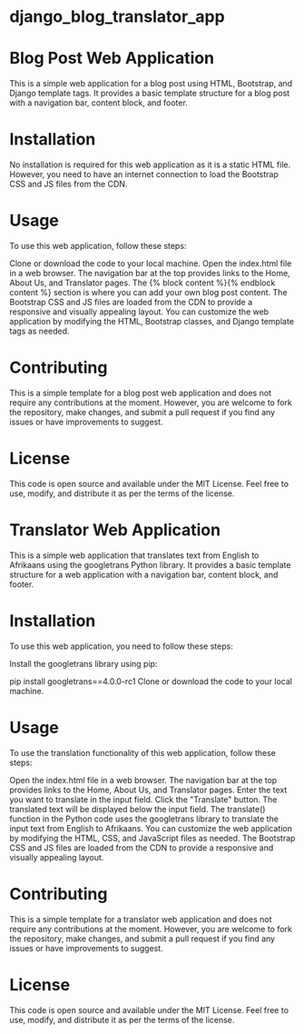 # django_blog_translator_app
# Blog Post Web Application
This is a simple web application for a blog post using HTML, Bootstrap, and Django template tags. It provides a basic template structure for a blog post with a navigation bar, content block, and footer.

# Installation
No installation is required for this web application as it is a static HTML file. However, you need to have an internet connection to load the Bootstrap CSS and JS files from the CDN.

# Usage
To use this web application, follow these steps:

Clone or download the code to your local machine.
Open the index.html file in a web browser.
The navigation bar at the top provides links to the Home, About Us, and Translator pages.
The {% block content %}{% endblock content %} section is where you can add your own blog post content.
The Bootstrap CSS and JS files are loaded from the CDN to provide a responsive and visually appealing layout.
You can customize the web application by modifying the HTML, Bootstrap classes, and Django template tags as needed.
# Contributing
This is a simple template for a blog post web application and does not require any contributions at the moment. However, you are welcome to fork the repository, make changes, and submit a pull request if you find any issues or have improvements to suggest.

# License
This code is open source and available under the MIT License. Feel free to use, modify, and distribute it as per the terms of the license.


# Translator Web Application
This is a simple web application that translates text from English to Afrikaans using the googletrans Python library. It provides a basic template structure for a web application with a navigation bar, content block, and footer.

# Installation
To use this web application, you need to follow these steps:

Install the googletrans library using pip:

pip install googletrans==4.0.0-rc1
Clone or download the code to your local machine.
# Usage
To use the translation functionality of this web application, follow these steps:

Open the index.html file in a web browser.
The navigation bar at the top provides links to the Home, About Us, and Translator pages.
Enter the text you want to translate in the input field.
Click the "Translate" button.
The translated text will be displayed below the input field.
The translate() function in the Python code uses the googletrans library to translate the input text from English to Afrikaans.
You can customize the web application by modifying the HTML, CSS, and JavaScript files as needed.
The Bootstrap CSS and JS files are loaded from the CDN to provide a responsive and visually appealing layout.
# Contributing
This is a simple template for a translator web application and does not require any contributions at the moment. However, you are welcome to fork the repository, make changes, and submit a pull request if you find any issues or have improvements to suggest.

# License
This code is open source and available under the MIT License. Feel free to use, modify, and distribute it as per the terms of the license.
